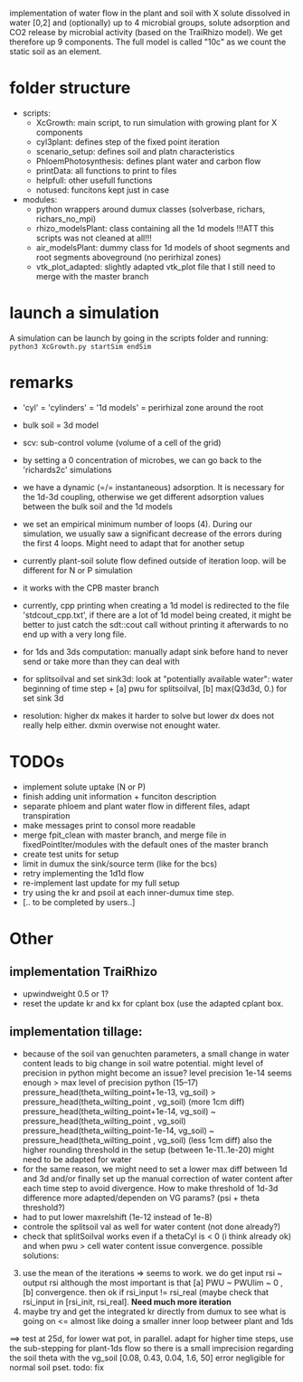 implementation of water flow in the plant and soil with X solute dissolved in water [0,2]
and (optionally) up to 4 microbial groups, solute adsorption and CO2 release by microbial activity (based on the TraiRhizo model).
We get therefore up 9 components. The full model is called "10c" as we count the static soil as an element.


# folder structure
- scripts:
	- XcGrowth: main script, to run simulation with growing plant for X components
	- cyl3plant: defines step of the fixed point iteration
	- scenario_setup: defines soil and platn characteristics
	- PhloemPhotosynthesis: defines plant water and carbon flow
	- printData: all functions to print to files
	- helpfull: other usefull functions
	- notused: funcitons kept just in case
- modules: 
	- python wrappers around dumux classes (solverbase, richars, richars_no_mpi)
	- rhizo_modelsPlant: class containing all the 1d models !!!ATT this scripts was not cleaned at all!!!
	- air_modelsPlant: dummy class for 1d models of shoot segments and root segments aboveground (no perirhizal zones)
	- vtk_plot_adapted: slightly adapted vtk_plot file that I still need to merge with the master branch

# launch a simulation
A simulation can be launch by going in the scripts folder and running:
`python3 XcGrowth.py startSim endSim`

# remarks 
- 'cyl' = 'cylinders' = '1d models' = perirhizal zone around the root
- bulk soil = 3d model
- scv: sub-control volume (volume of a cell of the grid)
- by setting a 0 concentration of microbes, we can go back to the 'richards2c' simulations
- we have a dynamic (=/= instantaneous) adsorption. It is necessary for the 1d-3d coupling, otherwise we get different adsorption values between the bulk
soil and the 1d models
- we set an empirical minimum number of loops (4). During our simulation, we usually saw a significant
decrease of the errors during the first 4 loops. Might need to adapt that for another setup
- currently plant-soil solute flow defined outside of iteration loop. will be different for N or P simulation

- it works with the CPB master branch
- currently, cpp printing when creating a 1d model is redirected to the file 'stdcout_cpp.txt', if there are a lot of 1d model being created, it might be better to just catch the sdt::cout call without printing it afterwards to no end up with a very long file.
- for 1ds and 3ds computation: manually adapt sink before hand to never send or take more than they can deal with
- for splitsoilval and set sink3d: look at "potentially available water": water beginning of time step + [a] pwu for splitsoilval, [b] max(Q3d3d, 0.) for set sink 3d
- resolution: higher dx makes it harder to solve but lower dx does not really help either. dxmin overwise not enought water.



# TODOs
- implement solute uptake (N or P)
- finish adding unit information + funciton description
- separate phloem and plant water flow in different files, adapt transpiration
- make messages print to consol more readable
- merge fpit_clean with master branch, and merge file in fixedPointIter/modules with the default ones of the master branch
- create test units for setup
- limit in dumux the sink/source term (like for the bcs)
- retry implementing the 1d1d flow
- re-implement last update for my full setup
- try using the kr and psoil at each inner-dumux time step.
- [.. to be completed by users..]

# Other
## implementation TraiRhizo
- upwindweight 0.5 or 1?
- reset the update kr and kx for cplant box (use the adapted cplant box.

## implementation tillage:
- because of the soil van genuchten parameters, a small change in water content leads to big change in soil watre potential.
 might level of precision in python might become an issue? 
 level precision 1e-14 seems enough > max level of precision python (15–17)
 pressure_head(theta_wilting_point+1e-13, vg_soil) >  pressure_head(theta_wilting_point , vg_soil) (more 1cm diff)
 pressure_head(theta_wilting_point+1e-14, vg_soil) ~  pressure_head(theta_wilting_point , vg_soil)
 pressure_head(theta_wilting_point-1e-14, vg_soil) ~  pressure_head(theta_wilting_point , vg_soil) (less 1cm diff)
 also the higher rounding threshold in the setup (between 1e-11..1e-20) might need to be adapted for water
- for the same reason, we might need to set a lower max diff between 1d and 3d and/or finally set up the manual correction of water content after each time step to avoid divergence. How to make threshold of 1d-3d difference more adapted/dependen on VG params?
(psi + theta threshold?)
- had to put lower maxrelshift (1e-12 instead of 1e-8)
- controle the splitsoil val as well for water content (not done already?)
- check that splitSoilval works even if a thetaCyl is < 0 (i think already ok) and when pwu > cell water content
issue convergence.
possible solutions:
3) use the mean of the iterations => seems to work. we do get input rsi  ~ output rsi although the most important is that [a] PWU ~ PWUlim ~ 0 , [b] convergence. then ok if rsi_input != rsi_real (maybe check that rsi_input in [rsi_init, rsi_real]. __Need much more iteration__
7) maybe try and get the integrated kr directly from dumux to see what is going on <= almost like doing a smaller inner loop betweer
plant and 1ds


==> test at 25d, for lower wat pot, in parallel. adapt for higher time steps, use the sub-stepping for plant-1ds flow
so there is a small imprecision regarding the soil theta with the vg_soil [0.08, 0.43, 0.04, 1.6, 50]
error negligible for normal soil pset. todo: fix 
